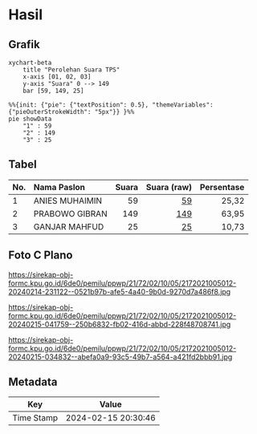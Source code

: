 # Hasil

## Grafik

```mermaid
xychart-beta
    title "Perolehan Suara TPS"
    x-axis [01, 02, 03]
    y-axis "Suara" 0 --> 149
    bar [59, 149, 25]
```

```mermaid
%%{init: {"pie": {"textPosition": 0.5}, "themeVariables": {"pieOuterStrokeWidth": "5px"}} }%%
pie showData
    "1" : 59
    "2" : 149
    "3" : 25
```

## Tabel

| No. | Nama Paslon    | Suara | Suara (raw) | Persentase |
|:--- |:-------------- | -----:| -----------:| ----------:|
| 1   | ANIES MUHAIMIN | 59    | [59][p-1]   | 25,32      |
| 2   | PRABOWO GIBRAN | 149   | [149][p-2]  | 63,95      |
| 3   | GANJAR MAHFUD  | 25    | [25][p-3]   | 10,73      |


[p-1]: https://github.com/gigit-pemilu/pemilu-2024-21-kepulauan-riau/blob/main/pilpres/hitung-suara/sub/21-kepulauan-riau/sub/72-kota-tanjung-pinang/sub/02-tanjung-pinang-timur/sub/1005-pinang-kencana/sub/012-tps/sub/paslon-1.txt
[p-2]: https://github.com/gigit-pemilu/pemilu-2024-21-kepulauan-riau/blob/main/pilpres/hitung-suara/sub/21-kepulauan-riau/sub/72-kota-tanjung-pinang/sub/02-tanjung-pinang-timur/sub/1005-pinang-kencana/sub/012-tps/sub/paslon-2.txt
[p-3]: https://github.com/gigit-pemilu/pemilu-2024-21-kepulauan-riau/blob/main/pilpres/hitung-suara/sub/21-kepulauan-riau/sub/72-kota-tanjung-pinang/sub/02-tanjung-pinang-timur/sub/1005-pinang-kencana/sub/012-tps/sub/paslon-3.txt

## Foto C Plano

https://sirekap-obj-formc.kpu.go.id/6de0/pemilu/ppwp/21/72/02/10/05/2172021005012-20240214-231122--0521b97b-afe5-4a40-9b0d-9270d7a486f8.jpg

https://sirekap-obj-formc.kpu.go.id/6de0/pemilu/ppwp/21/72/02/10/05/2172021005012-20240215-041759--250b6832-fb02-416d-abbd-228f48708741.jpg

https://sirekap-obj-formc.kpu.go.id/6de0/pemilu/ppwp/21/72/02/10/05/2172021005012-20240215-034832--abefa0a9-93c5-49b7-a564-a421fd2bbb91.jpg


## Metadata

| Key        | Value               |
| ---------- | ------------------- |
| Time Stamp | 2024-02-15 20:30:46 |




